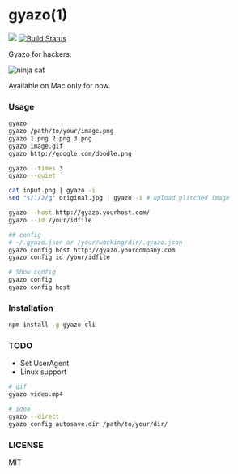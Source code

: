 # gyazo(1)
[![](http://img.shields.io/npm/v/gyazo-cli.svg)](https://npmjs.org/package/gyazo-cli) [![Build Status](https://travis-ci.org/uiureo/gyazo-cli.svg?branch=master)](https://travis-ci.org/uiureo/gyazo-cli)

Gyazo for hackers.


![ninja cat](http://i.gyazo.com/4127de4be736f098edf9492f6cdf4925.gif)

Available on Mac only for now.

### Usage

``` bash
gyazo
gyazo /path/to/your/image.png
gyazo 1.png 2.png 3.png
gyazo image.gif
gyazo http://google.com/doodle.png

gyazo --times 3
gyazo --quiet

cat input.png | gyazo -i
sed "s/1/2/g" original.jpg | gyazo -i # upload glitched image

gyazo --host http://gyazo.yourhost.com/
gyazo --id /your/idfile

## config
# ~/.gyazo.json or /your/working/dir/.gyazo.json
gyazo config host http://gyazo.yourcompany.com
gyazo config id /your/idfile

# Show config
gyazo config
gyazo config host
```

### Installation
``` bash
npm install -g gyazo-cli
```

### TODO
* Set UserAgent
* Linux support

``` bash
# gif
gyazo video.mp4

# idea
gyazo --direct
gyazo config autosave.dir /path/to/your/dir/
```

### LICENSE
MIT

